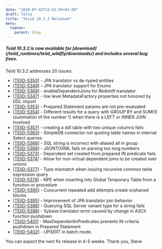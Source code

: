 ```yaml
---
date: "2018-07-02T22:42:50+01:00"
draft: false
title: "Teiid 10.3.2 Released"
menu:
  topnav:
    parent: blog
---
```


##### Teiid 10.3.2 is now available for [download] (/teiid_runtimes/teiid_wildfly/downloads/) and includes several bug fixes.

<!--more-->

Teiid 10.3.2 addresses 20 issues:

<ul>
<li>[<a href='https://issues.redhat.com/browse/TEIID-5350'>TEIID-5350</a>] -         JPA translator vs de-typed entities
</li>
<li>[<a href='https://issues.redhat.com/browse/TEIID-5349'>TEIID-5349</a>] -         JPA translator support for Enums
</li>
<li>[<a href='https://issues.redhat.com/browse/TEIID-5369'>TEIID-5369</a>] -         enableDependentJoins for Redshift translator
</li>
<li>[<a href='https://issues.redhat.com/browse/TEIID-5347'>TEIID-5347</a>] -         low level MetadataFactory properties not honored by DDL import
</li>
<li>[<a href='https://issues.redhat.com/browse/TEIID-5353'>TEIID-5353</a>] -         Prepared Statement params are not pre-evaluated
</li>
<li>[<a href='https://issues.redhat.com/browse/TEIID-5354'>TEIID-5354</a>] -         Different results for a query with GROUP BY and SUM(1) (summation of the number 1) when there is a LEFT or INNER JOIN involved
</li>
<li>[<a href='https://issues.redhat.com/browse/TEIID-5357'>TEIID-5357</a>] -         creating a ddl table with two unique columns fails
</li>
<li>[<a href='https://issues.redhat.com/browse/TEIID-5363'>TEIID-5363</a>] -         SimpleDB connector not quoting table names in internal Select queries
</li>
<li>[<a href='https://issues.redhat.com/browse/TEIID-5366'>TEIID-5366</a>] -         SQL string is incorrect with aliased all in group
</li>
<li>[<a href='https://issues.redhat.com/browse/TEIID-5368'>TEIID-5368</a>] -         JSONTOXML fails on parsing too long numbers
</li>
<li>[<a href='https://issues.redhat.com/browse/TEIID-5373'>TEIID-5373</a>] -         Dependent set created from prepared IN predicate fails
</li>
<li>[<a href='https://issues.redhat.com/browse/TEIID-5374'>TEIID-5374</a>] -         Allow for non-virtual dependent joins to be created over unions 
</li>
<li>[<a href='https://issues.redhat.com/browse/TEIID-5377'>TEIID-5377</a>] -         Type mismatch when issuing recursive common table expression query
</li>
<li>[<a href='https://issues.redhat.com/browse/TEIID-5378'>TEIID-5378</a>] -         NPE when inserting into Global Temporary Table from a function or procedure
</li>
<li>[<a href='https://issues.redhat.com/browse/TEIID-5390'>TEIID-5390</a>] -         Concurrent repeated add attempts create orphaned blocks
</li>
<li>[<a href='https://issues.redhat.com/browse/TEIID-5395'>TEIID-5395</a>] -         Improvement of JPA translator join behavior
</li>
<li>[<a href='https://issues.redhat.com/browse/TEIID-5396'>TEIID-5396</a>] -         Querying SQL Server variant type for a string fails
</li>
<li>[<a href='https://issues.redhat.com/browse/TEIID-5398'>TEIID-5398</a>] -         Sybase translator error caused by change in ASCII function pushdown
</li>
<li>[<a href='https://issues.redhat.com/browse/TEIID-5401'>TEIID-5401</a>] -         MaxDependentInPredicates prevents IN criteria pushdown in Prepared Statement
</li>
<li>[<a href='https://issues.redhat.com/browse/TEIID-5402'>TEIID-5402</a>] -         UPSERT in batch mode.
</li>
</ul>
        
You can expect the next fix release in 4-5 weeks. Thank you, Steve 
